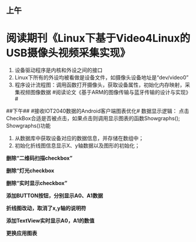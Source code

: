 ## 上午 ##
# 阅读期刊《Linux下基于Video4Linux的USB摄像头视频采集实现》 #
1. 设备驱动程序是内核和外设之间的接口
2. Linux下所有的外设均被看做是设备文件，如摄像头设备地址是“dev/video0”
3. 程序设计流程图：调用函数打开摄像头，获取设备属性，初始化内存映射，采集视频图像数据
#阅读论文《基于ARM的图像传输与蓝牙传输的设计与实现》#

##下午##
#接收IOT2040数据的Android客户端图表优化#
数据显示逻辑：
点击CheckBox合适是否被点击，如果点击则调用显示图表的函数Showgraphs();
Showgraphs()功能

1. 从数据库中获取设备对应的数据信息，并存储在数组中；
2. 初始化折线图信息显示X、y轴数据以及图形的初始化；

**删除“二维码扫描checkbox”**

**删除“灯光checkbox**

**删除“实时显示checkbox”**

**添加BUTTON按钮，分别显示A0、A1数据**

**折线图改动，取消了x,y轴的说明符**

**添加TextView实时显示A0，A1的数值**

**更换应用图表**
